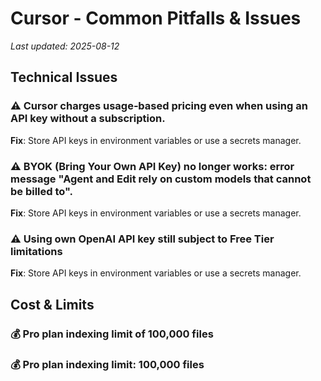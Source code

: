 # Cursor - Common Pitfalls & Issues

*Last updated: 2025-08-12*

## Technical Issues

### ⚠️ Cursor charges usage‑based pricing even when using an API key without a subscription.
**Fix**: Store API keys in environment variables or use a secrets manager.

### ⚠️ BYOK (Bring Your Own API Key) no longer works: error message "Agent and Edit rely on custom models that cannot be billed to".
**Fix**: Store API keys in environment variables or use a secrets manager.

### ⚠️ Using own OpenAI API key still subject to Free Tier limitations
**Fix**: Store API keys in environment variables or use a secrets manager.

## Cost & Limits

### 💰 Pro plan indexing limit of 100,000 files

### 💰 Pro plan indexing limit: 100,000 files


